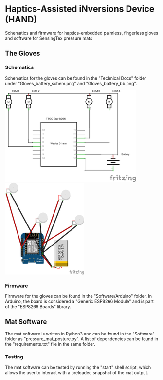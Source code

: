 # Haptics-Assisted iNversions Device (HAND)
Schematics and firmware for haptics-embedded palmless, fingerless gloves and software for SensingTex pressure mats 

## The Gloves
### Schematics
Schematics for the gloves can be found in the "Technical Docs" folder under "Gloves_battery_schem.png" and "Gloves_battery_bb.png".

<img alt="glove schematics" src="Technical Docs/Gloves_battery_schem.png" width="auto" height="300px"/> <img alt="glove breadboard setup" src="Technical Docs/Gloves_battery_bb.png" width="auto" height="300px"/>

### Firmware
Firmware for the gloves can be found in the "Software/Arduino" folder. In Arduino, the board is considered a "Generic ESP8266 Module" and is part of the "ESP8266 Boards" library.

## Mat Software
The mat software is written in Python3 and can be found in the "Software" folder as "pressure_mat_posture.py". A list of dependencies can be found in the "requirements.txt" file in the same folder.

### Testing
The mat software can be tested by running the "start" shell script, which allows the user to interact with a preloaded snapshot of the mat output.
